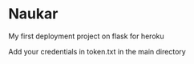 # Naukar
My first deployment project on flask for heroku

Add your credentials in token.txt in the main directory
